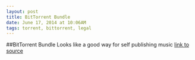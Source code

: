 ```yaml
---
layout: post
title: BitTorrent Bundle
date: June 17, 2014 at 10:06AM
tags: torrent, bittorrent, legal
---
```

##BitTorrent Bundle
Looks like a good way for self publishing music
[link to source](http://ift.tt/1cQCRE5) 
